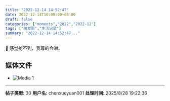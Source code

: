 ```yaml
---
title: "2022-12-14 14:52:47"
date: 2022-12-14T10:00:00+08:00
draft: false
categories: ["moments","2022","2022-12"]
tags: ["朋友圈","生活记录"]
summary: "2022-12-14 14:52:47..."
---
```


🥲 感觉抢不到，我尊的会谢。

## 媒体文件

- ![Media 1](/Moments/photos/2022-12-14/202212141452470.jpg)

---

**帖子类型:** 30
**用户名:** chenxueyuan001
**处理时间:** 2025/8/28 19:22:36